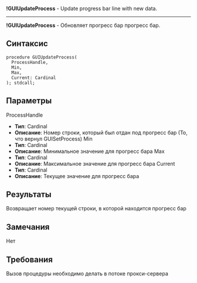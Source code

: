 **!GUIUpdateProcess** - Update progress bar line with new data.


---


**!GUIUpdateProcess** - Обновляет прогресс бар прогресс бар.

## Синтаксис ##
```
procedure GUIUpdateProcess(
  ProcessHandle,
  Min,
  Max,
  Current: Cardinal
); stdcall;
```
## Параметры ##
ProcessHandle
  * **Тип**: Cardinal
  * **Описание**: Номер строки, который был отдан под прогресс бар (То, что вернул GUISetProcess)
Min
  * **Тип**: Cardinal
  * **Описание**: Минимальное значение для прогресс бара
Max
  * **Тип**: Cardinal
  * **Описание**: Максимальное значение для прогресс бара
Current
  * **Тип**: Cardinal
  * **Описание**: Текущее значение для прогресс бара
## Результаты ##
Возвращает номер текущей строки, в которой находится прогресс бар
## Замечания ##
Нет
## Требования ##
Вызов процедуры необходимо делать в потоке прокси-сервера